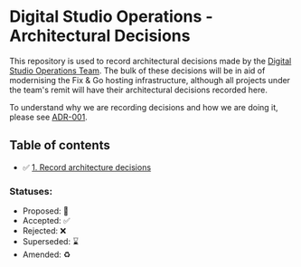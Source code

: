 # Digital Studio Operations - Architectural Decisions

This repository is used to record architectural decisions made by the [Digital Studio Operations Team](https://dsdmoj.atlassian.net/wiki/spaces/DSTT/overview). The bulk of these decisions will be in aid of modernising the Fix & Go hosting infrastructure, although all projects under the team's remit will have their architectural decisions recorded here.

To understand why we are recording decisions and how we are doing it, please
see [ADR-001](doc/adr/0001-record-architecture-decisions.md).

## Table of contents

* ✅ [1. Record architecture decisions](doc/adr/0001-record-architecture-decisions.md)

### Statuses:

* Proposed: 🤔
* Accepted: ✅
* Rejected: ❌
* Superseded: ⌛️
* Amended: ♻️

